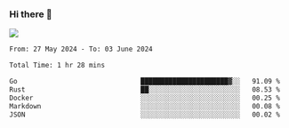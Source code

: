 ### Hi there 👋️

![](https://komarev.com/ghpvc/?username=Loner1024)

<!--START_SECTION:waka-->

```txt
From: 27 May 2024 - To: 03 June 2024

Total Time: 1 hr 28 mins

Go                               ██████████████████████▓░░   91.09 %
Rust                             ██░░░░░░░░░░░░░░░░░░░░░░░   08.53 %
Docker                           ░░░░░░░░░░░░░░░░░░░░░░░░░   00.25 %
Markdown                         ░░░░░░░░░░░░░░░░░░░░░░░░░   00.08 %
JSON                             ░░░░░░░░░░░░░░░░░░░░░░░░░   00.02 %
```

<!--END_SECTION:waka-->



